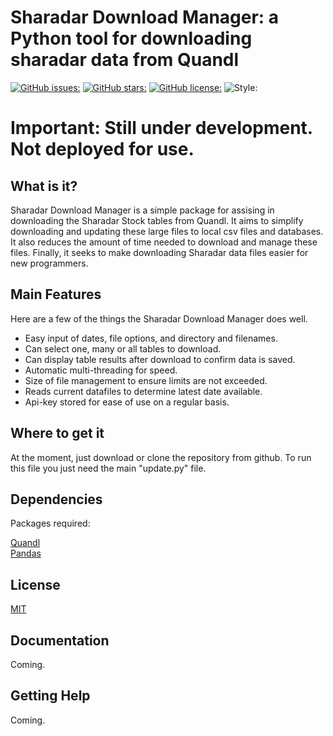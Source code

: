 # Sharadar Download Manager: a Python tool for downloading sharadar data from Quandl



[![GitHub issues:](https://img.shields.io/github/issues/neilsmurphy/sharadar-download-manager)](https://github.com/neilsmurphy/sharadar-download-manager/issues)
[![GitHub stars:](https://img.shields.io/github/stars/neilsmurphy/sharadar-download-manager)](https://github.com/neilsmurphy/sharadar-download-manager/stargazers)
[![GitHub license:](https://img.shields.io/github/license/neilsmurphy/sharadar-download-manager)](https://github.com/neilsmurphy/sharadar-download-manager/blob/master/LICENSE)
![Style:](https://img.shields.io/badge/code%20style-black-black)
# Important: Still under development. Not deployed for use.



## What is it?  
Sharadar Download Manager is a simple package for assising in downloading the Sharadar Stock tables from Quandl. It aims
to simplify downloading and updating these large files to local csv files and databases. It also reduces the amount of 
time needed to download and manage these files. Finally, it seeks to make downloading Sharadar data files easier for 
new programmers.

## Main Features
Here are a few of the things the Sharadar Download Manager does well. 
- Easy input of dates, file options, and directory and filenames.
- Can select one, many or all tables to download.
- Can display table results after download to confirm data is saved.
- Automatic multi-threading for speed.
- Size of file management to ensure limits are not exceeded.
- Reads current datafiles to determine latest date available.
- Api-key stored for ease of use on a regular basis.

## Where to get it
At the moment, just download or clone the repository from github. To run this file you just need the main "update.py"
file.  

## Dependencies
Packages required: 

[Quandl](https://github.com/quandl/quandl-python)  
[Pandas](https://github.com/pandas-dev/pandas)

## License
[MIT](https://github.com/neilsmurphy/sharadar-download-manager/blob/master/LICENSE)

## Documentation
Coming.

## Getting Help
Coming.









